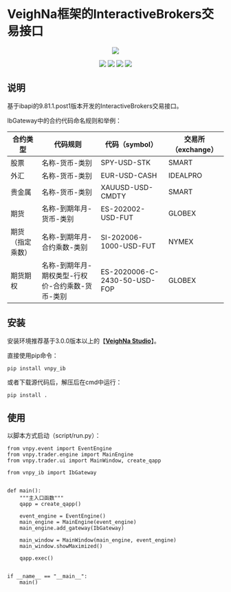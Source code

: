 # VeighNa框架的InteractiveBrokers交易接口

<p align="center">
  <img src ="https://vnpy.oss-cn-shanghai.aliyuncs.com/vnpy-logo.png"/>
</p>

<p align="center">
    <img src ="https://img.shields.io/badge/version-9.81.1.2-blueviolet.svg"/>
    <img src ="https://img.shields.io/badge/platform-windows|linux|macos-yellow.svg"/>
    <img src ="https://img.shields.io/badge/python-3.7|3.8|3.9|3.10-blue.svg" />
    <img src ="https://img.shields.io/github/license/vnpy/vnpy.svg?color=orange"/>
</p>

## 说明

基于ibapi的9.81.1.post1版本开发的InteractiveBrokers交易接口。

IbGateway中的合约代码命名规则和举例：

|合约类型|代码规则|代码（symbol）|交易所（exchange）|
|---|---|---|---|
|股票|名称-货币-类别|SPY-USD-STK|SMART|
|外汇|名称-货币-类别|EUR-USD-CASH|IDEALPRO|
|贵金属|名称-货币-类别|XAUUSD-USD-CMDTY|SMART|
|期货|名称-到期年月-货币-类别|ES-202002-USD-FUT|GLOBEX|
|期货（指定乘数）|名称-到期年月-合约乘数-类别|SI-202006-1000-USD-FUT|NYMEX|
|期货期权|名称-到期年月-期权类型-行权价-合约乘数-货币-类别|ES-2020006-C-2430-50-USD-FOP  |GLOBEX|

## 安装

安装环境推荐基于3.0.0版本以上的【[**VeighNa Studio**](https://www.vnpy.com)】。

直接使用pip命令：

```
pip install vnpy_ib
```

或者下载源代码后，解压后在cmd中运行：

```
pip install .
```

## 使用

以脚本方式启动（script/run.py）：

```
from vnpy.event import EventEngine
from vnpy.trader.engine import MainEngine
from vnpy.trader.ui import MainWindow, create_qapp

from vnpy_ib import IbGateway


def main():
    """主入口函数"""
    qapp = create_qapp()

    event_engine = EventEngine()
    main_engine = MainEngine(event_engine)
    main_engine.add_gateway(IbGateway)

    main_window = MainWindow(main_engine, event_engine)
    main_window.showMaximized()

    qapp.exec()


if __name__ == "__main__":
    main()
```
